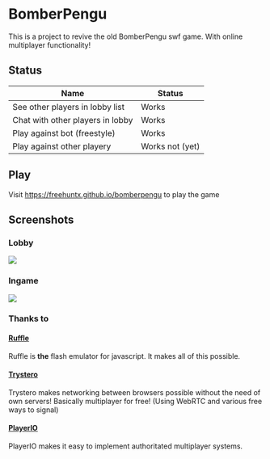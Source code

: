 # BomberPengu
This is a project to revive the old BomberPengu swf game. With online multiplayer functionality!

## Status
| Name    | Status |
| -------- | ------- |
| See other players in lobby list  | Works    |
| Chat with other players in lobby | Works    |
| Play against bot (freestyle)    | Works    |
| Play against other playery   | Works not (yet)    |

## Play
Visit https://freehuntx.github.io/bomberpengu to play the game

## Screenshots
### Lobby
![](./assets/lobby.PNG)
### Ingame
![](./assets/ingame.PNG)

### Thanks to
#### [Ruffle](https://github.com/ruffle-rs/ruffle)
Ruffle is **the** flash emulator for javascript. It makes all of this possible.
#### [Trystero](https://github.com/dmotz/trystero)
Trystero makes networking between browsers possible without the need of own servers! Basically multiplayer for free! (Using WebRTC and various free ways to signal)

#### [PlayerIO](https://playerio.com)
PlayerIO makes it easy to implement authoritated multiplayer systems.
